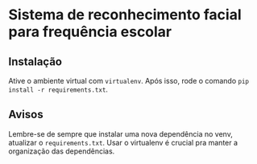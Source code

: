 # Sistema de reconhecimento facial para frequência escolar

## Instalação

Ative o ambiente virtual com ``virtualenv``. Após isso, rode o comando ``pip install -r requirements.txt``.

## Avisos

Lembre-se de sempre que instalar uma nova dependência no venv, atualizar o ``requirements.txt``. Usar o virtualenv é crucial pra manter a organização das dependências.